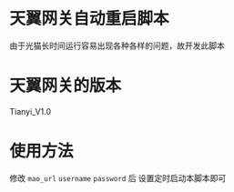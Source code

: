 # 天翼网关自动重启脚本

由于光猫长时间运行容易出现各种各样的问题，故开发此脚本

# 天翼网关的版本

Tianyi_V1.0

# 使用方法
修改 `mao_url` `username` `password` 后 设置定时启动本脚本即可